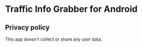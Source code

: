 # Traffic Info Grabber for Android

## Privacy policy

This app doesn't collect or share any user data.

